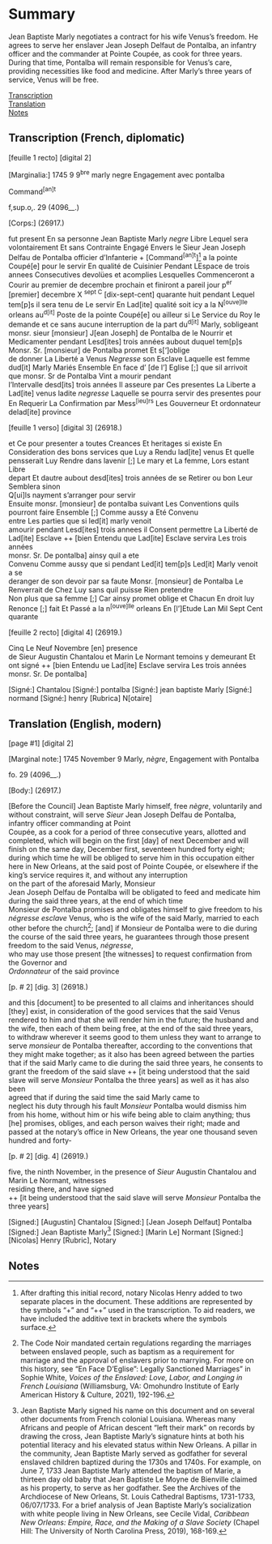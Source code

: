 # Summary
Jean Baptiste Marly negotiates a contract for his wife Venus’s freedom. He agrees to serve her enslaver Jean Joseph Delfaut de Pontalba, an infantry officer and the commander at Pointe Coupée, as cook for three years. During that time, Pontalba will remain responsible for Venus’s care, providing necessities like food and medicine. After Marly’s three years of service, Venus will be free.  

[Transcription](#transcription-(French,-diplomatic))  
[Translation](#translation-(English,-modern))  
[Notes](#notes) 

## Transcription (French, diplomatic)

[feuille 1 recto] [digital 2] 

[Marginalia:] 
1745 
9 9<sup>bre</sup> 
marly negre 
Engagement 
avec pontalba 

Command<sup>[an]t</sup> 

f,sup.o,</sup>. 29 
(4096__.) 

[Corps:] 
(26917.) 

fut present En sa personne Jean Baptiste Marly 
*negre* Libre Lequel sera volontairement Et sans 
Contrainte Engagé Envers le Sieur Jean Joseph 
Delfau 
de Pontalba officier d’Infanterie + [Command<sup>[an]t</sup>][^i] 
a la pointe 
Coupé[e] pour le servir En qualité de Cuisinier 
Pendant LEspace de trois annees Consecutives 
devolües et acomplies Lesquelles Commenceront 
a Courir au premier de decembre prochain et 
finiront 
a pareil jour p<sup>er</sup> [premier] decembre X <sup>sept C</sup>
[dix-sept-cent] quarante huit 
pendant Lequel tem[p]s il sera tenu de Le servir 
En Lad[ite] qualité soit icy a la N<sup>[ouve]lle</sup> orleans 
au<sup>d[it]</sup> 
Poste de la pointe Coupé[e] ou ailleur si Le 
Service 
du Roy le demande et ce sans aucune interruption 
de la part du<sup>d[it]</sup> Marly, sobligeant monsr. sieur 
[monsieur] 
J[ean Joseph] de Pontalba de le Nourrir et 
Medicamenter 
pendant Lesd[ites] trois années aubout duquel 
tem[p]s 
Monsr. Sr. [monsieur] de Pontalba promet Et 
s[‘]oblige  
de donner La Liberté a Venus *Negresse* son 
Esclave Laquelle est femme dud[it] Marly Mariés 
Ensemble En face d’ [de l’] Eglise [;] que sil 
arrivoit  
que monsr. Sr de Pontalba Vint a mourir pendant  
l’Intervalle desd[its] trois années Il asseure par 
Ces 
presentes La Liberte a Lad[ite] venus ladite 
*negresse* 
Laquelle se pourra servir des presentes pour  
En Requerir La Confirmation par Mess<sup>[ieu]rs</sup> Les 
Gouverneur Et ordonnateur delad[ite] province 


[feuille 1 verso] [digital 3] 
(26918.) 


et Ce pour presenter a toutes Creances Et 
heritages si existe En Consideration des bons 
services que Luy a Rendu lad[ite] venus 
Et quelle pensserait Luy Rendre dans lavenir [;] 
Le mary et La femme, Lors estant Libre  
depart Et dautre aubout desd[ites] trois années 
de se Retirer ou bon Leur Semblera sinon  
Q[ui]ls nayment s’arranger pour servir  
Ensuite monsr. [monsieur] de pontalba suivant 
Les Conventions quils pourront faire 
Ensemble [;] Comme aussy a Eté Convenu   
entre Les parties que si led[it] marly venoit  
amourir pendant Lesd[ites] trois annees 
il Consent permettre La Liberté 
de Lad[ite] Esclave ++ [bien Entendu 
que Lad[ite] Esclave servira Les trois années  
monsr. Sr. De pontalba] ainsy quil a ete  
Convenu Comme aussy que si pendant 
Led[it] tem[p]s Led[it] Marly venoit a se  
deranger de son devoir par sa faute Monsr. 
[monsieur] de Pontalba Le Renverrait de Chez 
Luy sans quil puisse Rien pretendre  
Non plus que sa femme [;] Car ainsy 
promet oblige et Chacun 
En droit luy Renonce [;] fait Et 
Passé a la n<sup>[ouve]lle</sup> orleans En [l’]Etude 
Lan Mil Sept Cent quarante 


[feuille 2 recto] [digital 4] 
(26919.) 


Cinq Le Neuf Novembre [en] presence  
de Sieur Augustin Chantalou et 
Marin Le Normant temoins y 
demeurant Et ont signé ++ [bien Entendu 
ue Lad[ite] Esclave servira Les trois années  
monsr. Sr. De pontalba] 

[Signé:] Chantalou 
[Signé:] pontalba 
[Signé:] jean baptiste Marly 
[Signé:] normand 
[Signé:] henry [Rubrica] N[otaire] 

## Translation (English, modern)

[page #1] [digital 2] 

[Marginal note:] 
1745 
November 9 
Marly, *nègre*, 
Engagement 
with Pontalba 


fo. 29 
(4096__.) 

[Body:] 
(26917.) 


[Before the Council] Jean Baptiste Marly himself, 
free *nègre*, voluntarily and without 
constraint, will serve *Sieur* Jean Joseph Delfau 
de Pontalba, infantry officer commanding at Point  
Coupée, as a cook 
for a period of three consecutive years, 
allotted and completed, which will begin 
on the first [day] of next December and will finish 
on the same day, December first, seventeen 
hundred forty eight; 
during which time he will be obliged to serve him 
in this occupation either here in New Orleans,
at the said post of Pointe Coupée, or elsewhere if 
the 
king’s service requires it, and without any 
interruption  
on the part of the aforesaid Marly, Monsieur  
Jean Joseph Delfau de Pontalba will be obligated 
to feed and medicate him 
during the said three years, at the end of which 
time  
Monsieur de Pontalba promises and obligates 
himself to give freedom to his *négresse esclave* 
Venus, who is the wife of the said Marly, married 
to each other before the church[^ii]; [and] if Monsieur 
de Pontalba were to die during the course of the 
said three years, he guarantees through those 
present freedom to the said Venus, *négresse*,  
who may use those present [the witnesses] to 
request confirmation from the Governor and  
*Ordonnateur* of the said province 


[p. # 2] [dig. 3] 
(26918.) 


and this [document] to be presented to all claims 
and 
inheritances should [they] exist, in consideration 
of the good 
services that the said Venus rendered to him 
and that she will render him in the future; 
the husband and the wife, then each of them being 
free, at the end of the said three years,  
to withdraw wherever it seems good to them 
unless 
they want to arrange to serve 
*monsieur* de Pontalba thereafter, according to 
the conventions that they might make 
together; as it also has been agreed 
between the parties that if the said Marly came 
to die during the said three years, 
he consents to grant the freedom 
of the said slave ++ [it being understood that the 
said slave will serve *Monsieur* Pontalba the three 
years] as well as it has also been  
agreed that if during 
the said time the said Marly came to  
neglect his duty through his fault *Monsieur* 
Pontalba would dismiss him from his home, 
without him or his wife being able to claim 
anything; thus [he] 
promises, obliges, and each 
person waives their right; made and  
passed at the notary’s office in New Orleans, 
the year one thousand seven hundred and forty- 


[p. # 2] [dig. 4] 
(26919.) 


five, the ninth November, in the presence 
of *Sieur* Augustin Chantalou and 
Marin Le Normant, witnesses  
residing there, and have signed  
++ [it being understood that the said slave will 
serve *Monsieur* Pontalba the three years] 

[Signed:] [Augustin] Chantalou 
[Signed:] [Jean Joseph Delfaut] Pontalba 
[Signed:] Jean Baptiste Marly[^iii] 
[Signed:] [Marin Le] Normant 
[Signed:] [Nicolas] Henry [Rubric], Notary

## Notes

[^i]: After drafting this initial record, notary Nicolas Henry added to two separate places in the document. These additions are represented by the symbols “+” and “++” used in the transcription. To aid readers, we have included the additive text in brackets where the symbols surface.  

[^ii]: The Code Noir mandated certain regulations regarding the marriages between enslaved people, such as baptism as a requirement for marriage and the approval of enslavers prior to marrying. For more on this history, see “En Face D’Eglise”: Legally Sanctioned Marriages” in Sophie White, *Voices of the Enslaved: Love, Labor, and Longing in French Louisiana* (Williamsburg, VA: Omohundro Institute of Early American History & Culture, 2021), 192-196.  

[^iii]: Jean Baptiste Marly signed his name on this document and on several other documents from French colonial Louisiana. Whereas many Africans and people of African descent “left their mark” on records by drawing the cross, Jean Baptiste Marly’s signature hints at both his potential literacy and his elevated status within New Orleans. A pillar in the community, Jean Baptiste Marly served as godfather for several enslaved children baptized during the 1730s and 1740s. For example, on June 7, 1733 Jean Baptiste Marly attended the baptism of Marie, a thirteen day old baby that Jean Baptiste Le Moyne de Bienville claimed as his property, to serve as her godfather. See the Archives of the Archdiocese of New Orleans, St. Louis Cathedral Baptisms, 1731-1733, 06/07/1733. For a brief analysis of Jean Baptiste Marly’s socialization with white people living in New Orleans, see Cecile Vidal, *Caribbean New Orleans: Empire, Race, and the Making of a Slave Society* (Chapel Hill: The University of North Carolina Press, 2019), 168-169. 